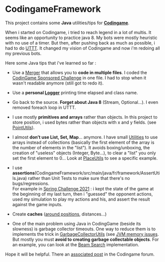 # CodingameFramework

This project contains some __Java__ utilities/tips for __[Codingame](https://www.codingame.com/multiplayer)__.  
  
When i started on Codingame, i tried to reach legend in a lot of multis. It seems like an opportunity to practice java 8. My bots were mostly heuristic with no use of a timer. 
But then, after pushing back as much as possible, i had to do [UTTT](https://www.codingame.com/multiplayer/bot-programming/tic-tac-toe). It changed my vision of Codingame and now i'm redoing all my previous bots.  
  
Here some Java tips that i've learned so far :

* Use a [Merger](CodingameFramework/src/main/java/fr/framework/merger/ClassMerger.java) that allows you to __code in multiple files__. I coded the [CodinGame Sponsored Challenge](https://www.codingame.com/multiplayer/optimization/codingame-sponsored-contest) in one file. I had to stop when it wasn't readable anymore (still got to redo it).

* Use a __personal [Logger](CodingameFramework/src/main/java/fr/framework/logger/Logger.java)__ printing time elapsed and class name.

* Go back to the source. __Forget about Java 8__ (Stream, Optional...). I even removed foreach loop in UTTT.

* I use mostly __primitives and arrays__ rather than objects. In this project to store position, i used bytes rather than objects with x and y fields. (see [PointUtils](CodingameFramework/src/main/java/fr/framework/PointUtils.java)).

* I almost __don’t use List, Set, Map__... anymore. I have small [Utilities](CodingameFramework/src/main/java/fr/framework/list/ByteListUtils.java) to use arrays instead of collections (basically the first element of the array is the number of elements in the "list"). It avoids boxing/unboxing, the creation of "useless" objects (Integer, Byte…), to clear a "list" you only set the first element to 0... Look at [PlaceUtils](CodingameFramework/src/main/java/code/utils/place/PlaceUtils.java) to see a specific example.

* I use __assertions__(CodingameFramework/src/main/java/fr/framework/AssertUtils.java) rather than Unit Tests to make sure that there's no bugs/regressions.  
For example in [Spring Challenge 2021](https://www.codingame.com/multiplayer/bot-programming/spring-challenge-2021) : i kept the state of the game at the beginning of my last turn, then i "guessed" the opponent actions, used my simulation to play my actions and his, and assert the result against the game inputs.

* Create __caches__ ([around positions](CodingameFramework/src/main/java/fr/framework/MapUtils.java), distances...)
 
* One of the main problem using Java in CodingGame (beside its slowness) is garbage collector timeouts. One way to reduce them is to implements the trick in [GarbageCollectorUtils](CodingameFramework/src/main/java/fr/framework/timeout/GarbageCollectorUtils.java) (see [JVM memory issues](https://www.codingame.com/forum/t/java-jvm-memory-issues/1494). But mostly you must __avoid to creating garbage collectable objects__. For an example, you can look at the [Beam Search](CodingameFramework/src/main/java/code/utils/search/BeamWaySearcher.java) implementation.

 Hope it will be helpful.
 There an [associated post](https://www.codingame.com/forum) in the Codingame forum.


